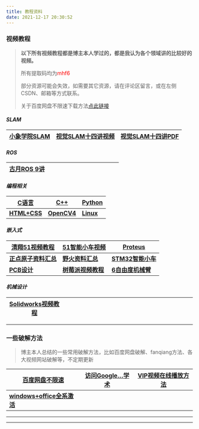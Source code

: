 ```yaml
---
title: 教程资料
date: 2021-12-17 20:30:52
---
```




### 视频教程

> **以下所有视频教程都是博主本人学过的，都是我认为各个领域讲的比较好的视频。**
>
> 所有提取码均为<font color='#FF0000'>mhf6</font>
>
> 部分资源可能会失效，如需要其它资源，请在评论区留言，或在左侧CSDN、邮箱等方式联系。
>
> 关于百度网盘不限速下载方法[点此链接](https://www.mahaofei.com/1946/02/14/000-00-baiducloud/)

#### *SLAM*

| **[小象学院SLAM](https://pan.baidu.com/s/1kq7qQKGMKjN6PYt263OtVg)** | **[视觉SLAM十四讲视频](https://www.bilibili.com/video/BV16t411g7FR)** | **[视觉SLAM十四讲PDF](https://pan.baidu.com/s/1-LbXQ8472sJQ9K0l1i2M_g)** |
| ------------------------------------------------------------ | ------------------------------------------------------------ | ------------------------------------------------------------ |

#### *ROS*

| [古月ROS 9讲](https://pan.baidu.com/s/1_9m4VZvhDYq8Gqz6GPuOSw) | &emsp;&emsp;&emsp;&emsp;&emsp; | &emsp;&emsp;&emsp;&emsp;&emsp; |
| ------------------------------------------------------------ | ------------------------------ | ------------------------------ |

#### *编程相关*

| [C语言](https://www.bilibili.com/video/BV1os411h77o)        | [C++](https://www.bilibili.com/video/BV1et411b73Z)         | [Python](https://www.bilibili.com/video/BV1xs411Q799)    |
| ----------------------------------------------------------- | ---------------------------------------------------------- | -------------------------------------------------------- |
| **[HTML+CSS](https://www.bilibili.com/video/BV14J4114768)** | **[OpenCV4](https://www.bilibili.com/video/BV1i54y1m7tw)** | **[Linux](https://www.bilibili.com/video/BV1mW411i7Qf)** |

#### *嵌入式*

| [清翔51视频教程](https://pan.baidu.com/s/1PflVdStDEXfX6__Q5k-teg) | [51智能小车视频](https://pan.baidu.com/s/1dqSoNxr-qOFOEozpagOLxA) | [Proteus](https://www.bilibili.com/video/BV1WW411g7MB)       |
| ------------------------------------------------------------ | ------------------------------------------------------------ | ------------------------------------------------------------ |
| **[正点原子资料汇总](http://www.openedv.com/docs/)**         | **[野火资料汇总](http://doc.embedfire.com/products/link/zh/latest/index.html)** | **[STM32智能小车](https://pan.baidu.com/s/12RiPfF50RSRCHseoB5t93Q)** |
| **[PCB设计](https://www.bilibili.com/video/BV1pt411p7jg)**   | **[树莓派视频教程](https://www.bilibili.com/video/BV1bt411c7fC)** | **[6自由度机械臂](https://pan.baidu.com/s/1zsnmA84rHyA8-e_pUATz0A)** |

#### *机械设计*

| [Solidworks视频教程](https://pan.baidu.com/s/15TUYx9kD62QGI1yttIYXwg) | &emsp;&emsp;&emsp;&emsp;&emsp;&emsp;&emsp;&emsp;&emsp;&emsp; | &emsp;&emsp;&emsp;&emsp;&emsp;&emsp;&emsp;&emsp;&emsp;&emsp; |
| ------------------------------------------------------------ | ------------------------------------------------------------ | ------------------------------------------------------------ |



---



### 一些破解方法

> 博主本人总结的一些常用破解方法，比如百度网盘破解、fanqiang方法、各大视频网站破解等，不定期更新

| [百度网盘不限速](https://www.mahaofei.com/1946/02/14/000-00-baiducloud/) | [访问Google…学术](https://www.mahaofei.com/1946/02/14/000-00-findpaper/) | [VIP视频在线播放方法](000-00-vip) |
| ------------------------------------------------------------ | ------------------------------------------------------------ | --------------------------------- |
| **[windows+office全系激活](https://www.mahaofei.com/1946/02/14/000-00-win+office/)** |                                                              |                                   |



----

----



